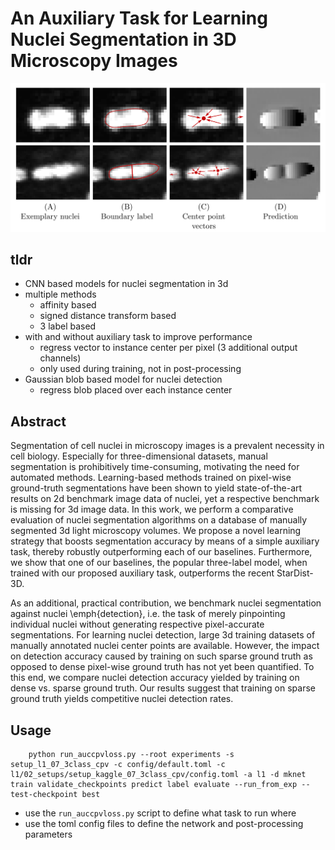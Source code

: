 # An Auxiliary Task for Learning Nuclei Segmentation in 3D Microscopy Images

![Overview: Illustration of the benefit of center point vectors as auxiliary training task](./figure.png "Auxiliary Task")

## tldr
- CNN based models for nuclei segmentation in 3d
- multiple methods
  - affinity based
  - signed distance transform based
  - 3 label based
- with and without auxiliary task to improve performance
  - regress vector to instance center per pixel (3 additional output channels)
  - only used during training, not in post-processing
- Gaussian blob based model for nuclei detection
  - regress blob placed over each instance center

## Abstract
Segmentation of cell nuclei in microscopy images is a prevalent necessity in cell biology.
Especially for three-dimensional datasets, manual segmentation is prohibitively time-consuming, motivating the need for automated methods.
Learning-based methods trained on pixel-wise ground-truth segmentations have been shown to yield state-of-the-art results on 2d benchmark image data of nuclei, yet a respective benchmark is missing for 3d image data.
In this work, we perform a comparative evaluation of nuclei segmentation algorithms on a database of manually segmented 3d light microscopy volumes. We propose a novel learning strategy that boosts segmentation accuracy by means of a simple auxiliary task, thereby robustly outperforming each of our baselines. Furthermore, we show that one of our baselines, the popular three-label model, when trained with our proposed auxiliary task, outperforms the recent StarDist-3D.

As an additional, practical contribution, we benchmark nuclei segmentation against nuclei \emph{detection}, i.e. the task of merely pinpointing individual nuclei without generating respective pixel-accurate segmentations. For learning nuclei detection, large 3d training datasets of manually annotated nuclei center points are available. However, the impact on detection accuracy caused by training on such sparse ground truth as opposed to dense pixel-wise ground truth has not yet been quantified. To this end, we compare nuclei detection accuracy yielded by training on dense vs. sparse ground truth. Our results suggest that training on sparse ground truth yields competitive nuclei detection rates.

## Usage

``` shell
    python run_auccpvloss.py --root experiments -s setup_l1_07_3class_cpv -c config/default.toml -c l1/02_setups/setup_kaggle_07_3class_cpv/config.toml -a l1 -d mknet train validate_checkpoints predict label evaluate --run_from_exp --test-checkpoint best
```

- use the `run_auccpvloss.py` script to define what task to run where
- use the toml config files to define the network and post-processing parameters
